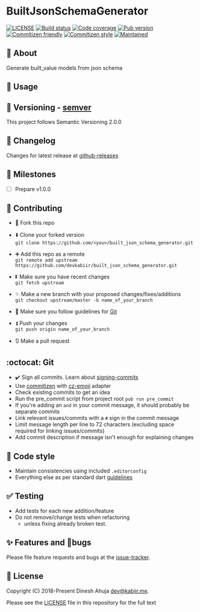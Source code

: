 # BuiltJsonSchemaGenerator

[![LICENSE][LICENSE-shield]][LICENSE]
[![Build status][travis-shield]][repo]
[![Code coverage][code-coverage-shield]][repo]
[![Pub version][pub-version-shield]][pub-link]
[![Commitizen friendly][commitizen-shield]][commitizen]
[![Commitizen style][commitizen-style-shield]][cz-emoji]
[![Maintained][maintenance-shield]][repo]

## :rocket: About

Generate built_value models from json schema

## :book: Usage

## :traffic_light: Versioning - [semver]

This project follows Semantic Versioning 2.0.0

## :newspaper: Changelog

Changes for latest release at [github-releases]

## :memo: Milestones

- [ ] Prepare v1.0.0

## :busts_in_silhouette: Contributing

- :fork_and_knife: Fork this repo

- ⬇️ Clone your forked version  
  `git clone https://github.com/<you>/built_json_schema_generator.git`

- :heavy_plus_sign: Add this repo as a remote  
  `git remote add upstream https://github.com/devkabiir/built_json_schema_generator.git`

- :arrow_double_down: Make sure you have recent changes  
  `git fetch upstream`

- :sparkles: Make a new branch with your proposed changes/fixes/additions  
  `git checkout upstream/master -b name_of_your_branch`

- :bookmark_tabs: Make sure you follow guidelines for [Git](#git)

- :arrow_double_up: Push your changes  
  `git push origin name_of_your_branch`

- :arrows_clockwise: Make a pull request

## :octocat: Git

- :heavy_check_mark: Sign all commits. Learn about [signing-commits]
- Use [commitizen] with [cz-emoji] adapter
- Check existing commits to get an idea
- Run the pre_commit script from project root `pub run pre_commit`
- If you're adding an `and` in your commit message, it should probably be separate commits
- Link relevant issues/commits with a `#` sign in the commit message
- Limit message length per line to 72 characters (excluding space required for linking issues/commits)
- Add commit description if message isn't enough for explaining changes

## :lipstick: Code style

- Maintain consistencies using included `.editorconfig`
- Everything else as per standard dart [guidelines]

## :white_check_mark: Testing

- Add tests for each new addition/feature
- Do not remove/change tests when refactoring
  - unless fixing already broken test.

## :sparkles: Features and :bug:bugs

Please file feature requests and bugs at the [issue-tracker].

## :scroll: License

Copyright (C) 2018-Present Dinesh Ahuja <dev@kabiir.me>.

Please see the [LICENSE] file in this repository for the full text

<!-- Shield aliases -->
[LICENSE-shield]: https://img.shields.io/github/license/devkabiir/built_json_schema_generator.svg
[travis-shield]: https://img.shields.io/travis/com/devkabiir/built_json_schema_generator/master.svg
[code-coverage-shield]: https://img.shields.io/codecov/c/github/devkabiir/built_json_schema_generator/master.svg
[pub-version-shield]: https://img.shields.io/pub/v/built_json_schema_generator.svg
[commitizen-shield]: https://img.shields.io/badge/commitizen-friendly-brightgreen.svg
[commitizen-style-shield]: https://img.shields.io/badge/commitizen--style-emoji-brightgreen.svg
[maintenance-shield]: https://img.shields.io/maintenance/yes/2018.svg

<!-- Link aliases -->
[cz-emoji]: https://github.com/ngryman/cz-emoji
[commitizen]: http://commitizen.github.io/cz-cli/
[pub-link]: https://pub.dartlang.org/packages/built_json_schema_generator
[repo]: https://github.com/devkabiir/built_json_schema_generator
[guidelines]: https://www.dartlang.org/guides/language/effective-dart/style
[signing-commits]: https://help.github.com/articles/signing-commits/
[issue-tracker]: https://github.com/devkabiir/built_json_schema_generator/issues
[LICENSE]: https://github.com/devkabiir/built_json_schema_generator/blob/master/LICENSE
[semver]: https://semver.org/
[github-releases]: https://github.com/devkabiir/built_json_schema_generator/releases

